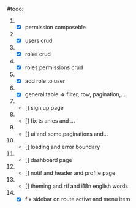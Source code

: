 
#todo:

1. - [x] permission composeble
2. - [x] users crud
3. - [x] roles crud
4. - [x] roles permissions crud
4. - [x] add role to user
5. - [x] general table => filter, row, pagination,...
6. - [] sign up page
7. - [] fix ts anies and ...
8. - [] ui and some paginations and...
9. - [] loading and error boundary
10. - [] dashboard page
11. - [] notif and header and profile page
12. - [] theming and rtl and i18n english words
13. - [x] fix sidebar on route active and menu item
